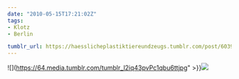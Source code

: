 ```yaml
---
date: "2010-05-15T17:21:02Z"
tags:
- Klotz
- Berlin

tumblr_url: https://haesslicheplastiktiereundzeugs.tumblr.com/post/603933097
---
```

![](https://64.media.tumblr.com/tumblr_l2iq43pvPc1qbu6ttjpg" >}}![](https://64.media.tumblr.com/tumblr_l2iq51nqeN1qbu6tt.jpg)

